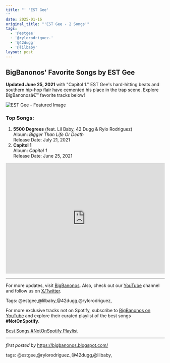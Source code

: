 ```yaml
---
title: "' 'EST Gee'
'"
date: 2025-01-16
original_title: "'EST Gee - 2 Songs'"
tags:
  - '@estgee'
  - '@rylorodriguez.'
  - '@42dugg'
  - '@lilbaby'
layout: post
---
```

<h2 >BigBanonos' Favorite Songs by EST Gee</h2> <!-- Introductory Text -->
<p ><strong>Updated June 25, 2021</strong> with "Capitol 1." EST Gee's hard-hitting beats and southern hip-hop flair have cemented his place in the trap scene. Explore BigBanonosâ€™ favorite tracks below!</p> <!-- Featured Image -->
<div > <img src="https://i.scdn.co/image/ab67616d00001e02d068218952d3a10d7be4524f" alt="EST Gee - Featured Image">
</div> <!-- Song List -->
<h3 >Top Songs:</h3>
<ol > <li><strong>5500 Degrees</strong> (feat. Lil Baby, 42 Dugg & Rylo Rodriguez)<br> Album: <em>Bigger Than Life Or Death</em><br> Release Date: July 21, 2021 </li> <li><strong>Capitol 1</strong><br> Album: <em>Capitol 1</em><br> Release Date: June 25, 2021 </li>
</ol> <!-- Spotify Playlist Embed -->
<div > <iframe src="https://open.spotify.com/embed/playlist/1UGU1kB0iOHI1vkQ7NWx9H?utm_source=generator" width="100%" height="352" frameborder="0" allow="autoplay; clipboard-write; encrypted-media; fullscreen; picture-in-picture" loading="lazy"></iframe>
</div> <!-- Footer Links -->
<hr />
<p >For more updates, visit <a href="https://bigbanonos.blogspot.com/" target="_blank">BigBanonos</a>. Also, check out our <a href="https://www.youtube.com/@BigBanonos" target="_blank">YouTube</a> channel and follow us on <a href="https://x.com/bigbanonos" target="_blank">X/Twitter</a>.</p> <!-- Tags -->
<p >Tags: @estgee,@lilbaby,@42dugg,@rylorodriguez,</p>


<!--Subscribe and Playlist Links-->
<div>
    <p>For more exclusive tracks not on Spotify, subscribe to <a href="https://www.youtube.com/@BigBanonos" target="_blank">BigBanonos on YouTube</a> and explore their curated playlist of the best songs <strong>#NotOnSpotify</strong>.</p>
    <p><a href="https://www.youtube.com/playlist?list=PLtuNtuTatqI0kFahUCbtbfenC_ET5O_tr" target="_blank">Best Songs #NotOnSpotify Playlist<br /></a></p></div>

<hr />

<p><em>first posted by</em> <a href="https://bigbanonos.blogspot.com/" rel="noopener" target="_new">https://bigbanonos.blogspot.com/</a></p>

<p>tags: @estgee,@rylorodriguez.,@42dugg,@lilbaby,</p>
